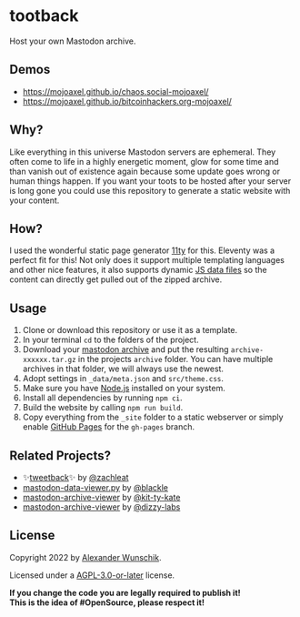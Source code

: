 # tootback

Host your own Mastodon archive.

## Demos

* https://mojoaxel.github.io/chaos.social-mojoaxel/
* https://mojoaxel.github.io/bitcoinhackers.org-mojoaxel/

## Why?

Like everything in this universe Mastodon servers are ephemeral. They often come to life in a highly energetic moment, glow for some time and than vanish out of existence again because some update goes wrong or human things happen.
If you want your toots to be hosted after your server is long gone you could use this repository to generate a static website with your content.

## How?

I used the wonderful static page generator [11ty](https://www.11ty.dev/) for this.
Eleventy was a perfect fit for this! Not only does it support multiple templating languages and other nice features, it also supports dynamic [JS data files](https://www.11ty.dev/docs/data-js/) so the content can directly get pulled out of the zipped archive.

## Usage

1. Clone or download this repository or use it as a template.
1. In your terminal `cd` to the folders of the project.
1. Download your [mastodon archive](https://docs.joinmastodon.org/user/moving/#export) and put the resulting `archive-xxxxxx.tar.gz` in the projects `archive` folder. You can have multiple archives in that folder, we will always use the newest.
1. Adopt settings in `_data/meta.json` and `src/theme.css`.
1. Make sure you have [Node.js](https://nodejs.org/) installed on your system.
1. Install all dependencies by running `npm ci`.
1. Build the website by calling `npm run build`.
1. Copy everything from the `_site` folder to a static webserver or simply enable [GitHub Pages](https://docs.github.com/en/pages/getting-started-with-github-pages/configuring-a-publishing-source-for-your-github-pages-site) for the `gh-pages` branch.

## Related Projects?

* ✨[tweetback](https://github.com/tweetback/tweetback)✨ by [@zachleat](https://github.com/zachleat)
* [mastodon-data-viewer.py](https://github.com/blackle/mastodon-data-viewer.py) by [@blackle](https://github.com/blackle)
* [mastodon-archive-viewer](https://github.com/kit-ty-kate/mastodon-archive-viewer) by [@kit-ty-kate](https://github.com/kit-ty-kate)
* [mastodon-archive-viewer](https://github.com/dizzy-labs/mastodon-archive-viewer) by [@dizzy-labs](https://github.com/dizzy-labs)

## License

Copyright 2022 by [Alexander Wunschik](https://github.com/mojoaxel).

Licensed under a [AGPL-3.0-or-later](./LICENSE) license.

**If you change the code you are legally required to publish it!<br>
This is the idea of #OpenSource, please respect it!**
